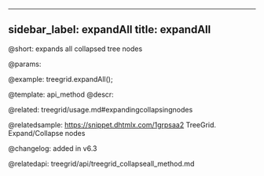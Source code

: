 
---
sidebar_label: expandAll
title: expandAll
---          

@short: expands all collapsed tree nodes


@params:


@example:
treegrid.expandAll();


@template: api_method
@descr:

@related: treegrid/usage.md#expandingcollapsingnodes

@relatedsample: https://snippet.dhtmlx.com/1grpsaa2	TreeGrid. Expand/Collapse nodes

@changelog: added in v6.3

@relatedapi:
treegrid/api/treegrid_collapseall_method.md
